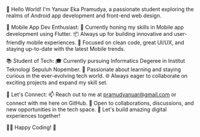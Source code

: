 👋 Hello World! I'm Yanuar Eka Pramudya, a passionate student exploring the realms of Android app development and front-end web design.

📱 Mobile App Dev Enthusiast:
🚀 Currently honing my skills in Mobile app development using Flutter.
📦 Always up for building innovative and user-friendly mobile experiences.
🔧 Focused on clean code, great UI/UX, and staying up-to-date with the latest Mobile trends.

📚 Student of Tech:
🎓 Currently pursuing Informatics Degeree in Institut Teknologi Sepuluh Nopember.
📖 Passionate about learning and staying curious in the ever-evolving tech world.
🌐 Always eager to collaborate on exciting projects and expand my skill set.

🌟 Let's Connect:
📫 Reach out to me at pramudyanuar@gmail.com or connect with me here on GitHub.
📢 Open to collaborations, discussions, and new opportunities in the tech space.
🚀 Let's build amazing digital experiences together!

👩‍💻 Happy Coding! 🚀
